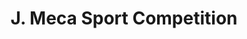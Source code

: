 ---
title: "J. Meca Sport Competition"
url: /fleury-les-aubrais/j-meca-sport-competition/
shop: réparation de voitures
---